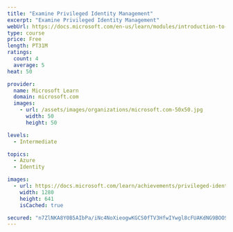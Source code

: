 ```yaml
---
title: "Examine Privileged Identity Management"
excerpt: "Examine Privileged Identity Management"
webUrl: https://docs.microsoft.com/en-us/learn/modules/introduction-to-privileged-identity-management/
type: course
price: Free
length: PT31M
ratings:
  count: 4
  average: 5
heat: 50

provider:
  name: Microsoft Learn
  domain: microsoft.com
  images:
    - url: /assets/images/organizations/microsoft.com-50x50.jpg
      width: 50
      height: 50

levels:
  - Intermediate

topics:
  - Azure
  - Identity

images:
  - url: https://docs.microsoft.com/learn/achievements/privileged-identity-management-social.png
    width: 1280
    height: 641
    isCached: true

secured: "n7ZlNKA8Y0B5AIbPa/iNc4NoXieogwKGCS0fTV3HfwIYwgl8cFUAKdNG9BOOSXHduPB2f90nX+yCQ+OjxIJ0vZN4J9Aolc143OWrCVWKsDtUitmeGHZCJi+uSVIWBQxtVL/i7TfZBcsvoaomSKNvYxqe0Wfby9LvWOFCe+LaM4iamenc+Zd1cx96RHA6xfsD2EgslkrMtEyeL8wA5/VrMqNAHHzTstGHZZ3z+MuXH7JG/2L1vvf/jZkL44ZUbaJlBtXnN7tKFaMWgj/n1dM1RpcpARorG7CxxDckGnd/j7bIK6QQ8Y98bEwNJuKwuQn0qK4BaujTxCT+RnTbMc/eC9aB8m7gqF9sKpBR9spvsbIoPy2UmSIc61y0DQ9RmtCIs0fT9irbf01vndWR/iumpi7QI3Ke3zYQ5XFZyl9gfMg=;vqpnikCN8M7b4myhNbhLzQ=="
---
```


